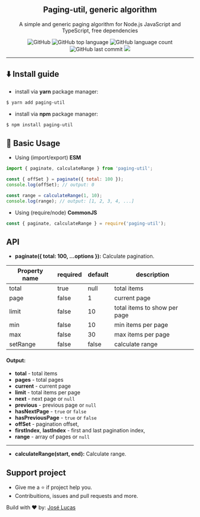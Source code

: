 <div align="center">
  <h2 align="center">Paging-util, generic algorithm</h2>

  <p align="center">
    A simple and generic paging algorithm for
    Node.js JavaScript and TypeScript, free dependencies
  </p>
</div>

<div align="center">
  <img alt="GitHub" src="https://img.shields.io/github/license/lucasbernardol/paging-util" />
  <img alt="GitHub top language" src="https://img.shields.io/github/languages/top/lucasbernardol/paging-util" />
  <img alt="GitHub language count" src="https://img.shields.io/github/languages/count/lucasbernardol/paging-util" />
  <img alt="GitHub last commit" src="https://img.shields.io/github/last-commit/lucasbernardol/paging-util" />
  <a href="www.github.com/lucasbernardol">
    <img src="https://img.shields.io/badge/author-Jos%C3%A9%20Lucas-brightgreen" />
  </a>
</div>

---

## :arrow_down: Install guide

- install via **yarn** package manager:

```bash
$ yarn add paging-util
```

- install via **npm** package manager:

```bash
$ npm install paging-util
```

## :file_folder: Basic Usage

- Using (import/export) **ESM**

```javascript
import { paginate, calculateRange } from 'paging-util';

const { offSet } = paginate({ total: 100 });
console.log(offSet); // output: 0

const range = calculateRange(1, 10);
console.log(range); // output: [1, 2, 3, 4, ...]
```

- Using (require/node) **CommonJS**

```javascript
const { paginate, calculateRange } = require('paging-util');
```

## API

- **paginate({ total: 100, ...options }):** Calculate pagination.

| Property name | required | default | description                  |
| ------------- | -------- | ------- | ---------------------------- |
| total         | true     | null    | total items                  |
| page          | false    | 1       | current page                 |
| limit         | false    | 10      | total items to show per page |
| min           | false    | 10      | min items per page           |
| max           | false    | 30      | max items per page           |
| setRange      | false    | false   | calculate range              |

#### Output:

- **total** - total items
- **pages** - total pages
- **current** - current page
- **limit** - total items per page
- **next** - next page or `null`
- **previous** - previous page or `null`
- **hasNextPage** - `true` or `false`
- **hasPreviousPage** - `true` or `false`
- **offSet** - pagination offset,
- **firstIndex**, **lastIndex** - first and last pagination index,
- **range** - array of pages or `null`

---

- **calculateRange(start, end):** Calculate range.

## Support project

- Give me a :star: if project help you.
- Contribuitions, issues and pull requests and more.

Build with ❤️ by: [José Lucas](https://github.com/lucasbernardol)
